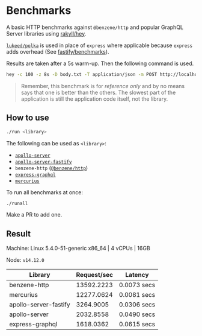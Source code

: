 # Benchmarks

A basic HTTP benchmarks against `@benzene/http` and popular GraphQL Server libraries using [rakyll/hey](https://github.com/rakyll/hey).

[`lukeed/polka`](https://github.com/lukeed/polka) is used in place of `express` where applicable because `express` adds overhead (See [fastify/benchmarks](https://github.com/fastify/benchmarks)).

Results are taken after a 5s warm-up. Then the following command is used.

```bash
hey -c 100 -z 8s -D body.txt -T application/json -m POST http://localhost:4000/graphql
``` 

> Remember, this benchmark is for *reference only* and by no means says that one is better than the others. The slowest part of the application is still the application code itself, not the library.

## How to use

```bash
./run <library>
```

The following can be used as `<library>`:

- [`apollo-server`](https://github.com/apollographql/apollo-server)
- [`apollo-server-fastify`](https://github.com/apollographql/apollo-server)
- `benzene-http` ([`@benzene/http`](https://github.com/hoangvvo/benzene/tree/main/packages/http))
- [`express-graphql`](https://github.com/graphql/express-graphql)
- [`mercurius`](https://github.com/mercurius-js/mercurius)

To run all benchmarks at once:

```bash
./runall
```

Make a PR to add one.

## Result

Machine: Linux 5.4.0-51-generic x86_64 | 4 vCPUs | 16GB

Node: `v14.12.0`

| Library | Request/sec | Latency |
| --- | --- | --- |
| benzene-http | 13592.2223 | 0.0073 secs |
| mercurius | 12277.0624 | 0.0081 secs |
| apollo-server-fastify | 3264.9005 | 0.0306 secs |
| apollo-server | 2032.8558 | 0.0490 secs |
| express-graphql | 1618.0362 | 0.0615 secs |
